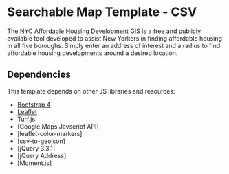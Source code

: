 # Searchable Map Template - CSV

The NYC Affordable Housing Development GIS is a free and publicly available tool developed to assist New Yorkers in finding affordable housing in all five boroughs. Simply enter an address of interest and a radius to find affordable housing developments around a desired location.

## Dependencies

This template depends on other JS libraries and resources:

* [Bootstrap 4](https://getbootstrap.com/)
* [Leaflet](https://leafletjs.com)
* [Turf.js](https://Turf.com)
* [Google Maps Javscript API]
* [leaflet-color-markers]
* [csv-to-geojson]
* [jQuery 3.3.1]
* [jQuery Address]
* [Moment.js]

